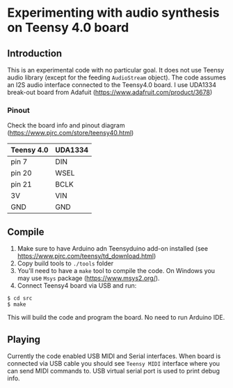 # Experimenting with audio synthesis on Teensy 4.0 board

## Introduction
This is an experimental code with no particular goal. It does not use Teensy audio library (except for the feeding `AudioStream` object).
The code assumes an I2S audio interface connected to the Teensy4.0 board. I use UDA1334 break-out board from Adafuit (https://www.adafruit.com/product/3678) 

### Pinout
Check the board info and pinout diagram (https://www.pjrc.com/store/teensy40.html)

| Teensy 4.0 | UDA1334 |
|:-----------|:--------|
| pin 7      | DIN     |
| pin 20     | WSEL    |
| pin 21     | BCLK    |
| 3V         | VIN     |
| GND        | GND     |


## Compile
1. Make sure to have Arduino adn Teensyduino add-on installed (see https://www.pjrc.com/teensy/td_download.html)
2. Copy build tools to `./tools` folder
3. You'll need to have a `make` tool to compile the code. On Windows you may use `Msys` package (https://www.msys2.org/).
4. Connect Teensy4 board via USB and run:
```shell
$ cd src
$ make
```
This will build the code and program the board. No need to run Arduino IDE.

## Playing
Currently the code enabled USB MIDI and Serial interfaces. When board is connected via USB cable you should see `Teensy MIDI` interface where you can send MIDI commands to. USB virtual serial port is used to print debug info.
